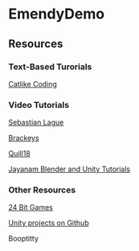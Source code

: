 ﻿# EmendyDemo

## Resources

### Text-Based Turorials

[Catlike Coding](http://catlikecoding.com)


### Video Tutorials

[Sebastian Lague](https://www.youtube.com/user/Cercopithecan)

[Brackeys](https://www.youtube.com/user/Brackeys)

[Quill18](https://www.youtube.com/user/quill18)

[Jayanam Blender and Unity Tutorials](https://www.youtube.com/channel/UCs5J4GVRB8s2P4hE-O0izrg)

### Other Resources

[24 Bit Games](http://24bit.games)

[Unity projects on Github](https://github.com/search?l=C%23&o=desc&q=unity&s=updated&type=Repositories&utf8=✓)

Booptitty

